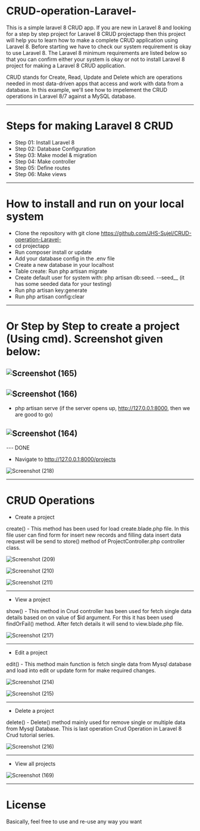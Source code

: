 # CRUD-operation-Laravel-

This is a simple laravel 8 CRUD app.
If you are new in Laravel 8 and looking for a step by step project for Laravel 8 CRUD projectapp 
then this project will help you to learn how to make a complete CRUD application using Laravel 8. 
Before starting we have to check our system requirement is okay to use Laravel 8. 
The Laravel 8 minimum requirements are listed below so that you can confirm 
either your system is okay or not to install Laravel 8 project for making a Laravel 8 CRUD application.

CRUD stands for Create, Read, Update and Delete which are operations needed in most data-driven apps that access and work with data from a database. 
In this example, we'll see how to impelement the CRUD operations in Laravel 8/7 against a MySQL database.


---


# Steps for making Laravel 8 CRUD

- Step 01: Install Laravel 8
- Step 02: Database Configuration
- Step 03: Make model & migration
- Step 04: Make controller
- Step 05: Define routes
- Step 06: Make views


---



# How to install and run on your local system

- Clone the repository with git clone https://github.com/JHS-Sujel/CRUD-operation-Laravel-
- cd projectapp
- Run composer install or update 
- Add your database config in the .env file
- Create a new database in your localhost 
- Table create: Run php artisan migrate
- Create default user for system with: php artisan db:seed.    --seed__ (it has some seeded data for your testing)
- Run php artisan key:generate
- Run php artisan config:clear

---

# Or Step by Step to create a project (Using cmd). Screenshot given below:

![Screenshot (165)](https://user-images.githubusercontent.com/73945266/104888746-5bcc9500-5997-11eb-8519-77ca5e5f7cb2.png)
---

![Screenshot (166)](https://user-images.githubusercontent.com/73945266/104888884-933b4180-5997-11eb-849d-308ad4d23de2.png)
---

- php artisan serve (if the server opens up, http://127.0.0.1:8000,  then we are good to go)

![Screenshot (164)](https://user-images.githubusercontent.com/73945266/104888559-19a35380-5997-11eb-813b-a60512b9ccf5.png)
---

--- DONE


- Navigate to http://127.0.0.1:8000/projects

![Screenshot (218)](https://user-images.githubusercontent.com/73945266/105503475-d4618780-5cf0-11eb-964d-ed70740af31c.png)



---


# CRUD Operations

- Create a project

create() - This method has been used for load create.blade.php file. In this file user can find form for insert new records and 
filling data insert data request will be send to store() method of ProjectController.php controller class.

![Screenshot (209)](https://user-images.githubusercontent.com/73945266/105503224-88164780-5cf0-11eb-8e57-a2fa2f8ad7eb.png) 

![Screenshot (210)](https://user-images.githubusercontent.com/73945266/105503227-88aede00-5cf0-11eb-8a01-89cbd7e1ba12.png)

![Screenshot (211)](https://user-images.githubusercontent.com/73945266/105503236-89477480-5cf0-11eb-8046-54d44cb04a06.png)

---

- View a project

show() - This method in Crud controller has been used for fetch single data details based on on value of $id argument. 
For this it has been used findOrFail() method. After fetch details it will send to view.blade.php file.

![Screenshot (217)](https://user-images.githubusercontent.com/73945266/105503222-86e51a80-5cf0-11eb-817a-06f0d5531c92.png)

---

- Edit a project

edit() - This method main function is fetch single data from Mysql database and load into edit or update form for make required changes.

![Screenshot (214)](https://user-images.githubusercontent.com/73945266/105503246-8b113800-5cf0-11eb-9c83-773f59f5a412.png)

![Screenshot (215)](https://user-images.githubusercontent.com/73945266/105503210-83ea2a00-5cf0-11eb-9d9b-a01a298da03a.png)

---

- Delete a project

delete() - Delete() method mainly used for remove single or multiple data from Mysql Database. This is last operation Crud Operation in Laravel 8 Crud tutorial series.

![Screenshot (216)](https://user-images.githubusercontent.com/73945266/105503219-864c8400-5cf0-11eb-8246-4a6cb21a9271.png)

---

- View all projects

![Screenshot (169)](https://user-images.githubusercontent.com/73945266/104890649-0e055c00-599a-11eb-8a4c-9c213d6413bf.png)


---


# License

Basically, feel free to use and re-use any way you want


